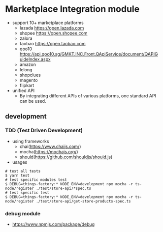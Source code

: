 # Marketplace Integration module

- support 10+ marketplace platforms
  - lazada https://open.lazada.com
  - shopee https://open.shopee.com
  - zalora
  - taobao https://open.taobao.com
  - qoo10 https://api.qoo10.sg/GMKT.INC.Front.QApiService/document/QAPIGuideIndex.aspx
  - amazon
  - lelong
  - shopclues
  - magento
  - flipkart
- unified API
  - By integrating different APIs of various platforms, one standard API can be used.

## development

### TDD (Test Driven Development)

- using frameworks
  - chai(https://www.chaijs.com/)
  - mocha(https://mochajs.org/)
  - should(https://github.com/shouldjs/should.js)
- usages

```
# test all tests
$ yarn test
# test specific modules test
$ DEBUG=things-factory:* NODE_ENV=development npx mocha -r ts-node/register ./test/store-api/*spec.ts
# test specific test
$ DEBUG=things-factory:* NODE_ENV=development npx mocha -r ts-node/register ./test/store-api/get-store-products-spec.ts
```

### debug module

- https://www.npmjs.com/package/debug
